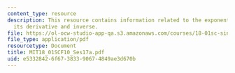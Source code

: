 ```yaml
---
content_type: resource
description: This resource contains information related to the exponential functions,
  its derivative and inverse.
file: https://ol-ocw-studio-app-qa.s3.amazonaws.com/courses/18-01sc-single-variable-calculus-fall-2010/e53328426f67383390674849ae3d670b_MIT18_01SCF10_Ses17a.pdf
file_type: application/pdf
resourcetype: Document
title: MIT18_01SCF10_Ses17a.pdf
uid: e5332842-6f67-3833-9067-4849ae3d670b
---
```


